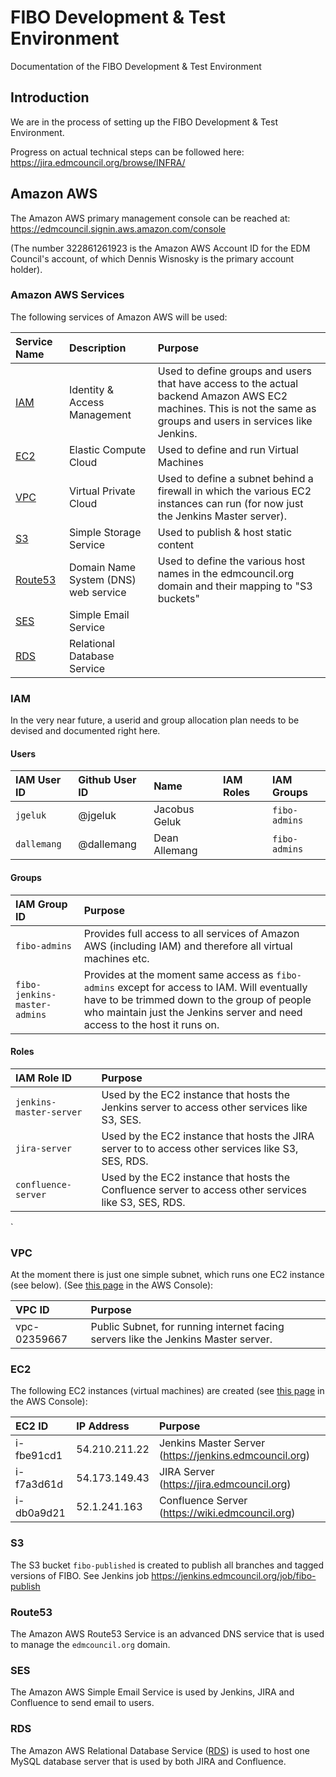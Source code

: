 # FIBO Development & Test Environment

Documentation of the FIBO Development & Test Environment

## Introduction

We are in the process of setting up the FIBO Development & Test Environment.

Progress on actual technical steps can be followed here: https://jira.edmcouncil.org/browse/INFRA/

## Amazon AWS

The Amazon AWS primary management console can be reached at: https://edmcouncil.signin.aws.amazon.com/console

(The number 322861261923 is the Amazon AWS Account ID for the EDM Council's account, of which Dennis Wisnosky is the primary account holder).

### Amazon AWS Services

The following services of Amazon AWS will be used:

Service Name  | Description | Purpose
:-------------|:------------|:-------
[IAM](http://aws.amazon.com/iam/) | Identity & Access Management | Used to define groups and users that have access to the actual backend Amazon AWS EC2 machines. This is not the same as groups and users in services like Jenkins.
[EC2](http://aws.amazon.com/ec2/) | Elastic Compute Cloud | Used to define and run Virtual Machines
[VPC](http://aws.amazon.com/vpc/) | Virtual Private Cloud | Used to define a subnet behind a firewall in which the various EC2 instances can run (for now just the Jenkins Master server).
[S3](http://aws.amazon.com/s3/)   | Simple Storage Service | Used to publish & host static content
[Route53](http://aws.amazon.com/route53/) | Domain Name System (DNS) web service | Used to define the various host names in the edmcouncil.org domain and their mapping to "S3 buckets"
[SES](http://aws.amazon.com/ses/)  | Simple Email Service |
[RDS](http://aws.amazon.com/rds/)  | Relational Database Service |


### IAM

In the very near future, a userid and group allocation plan needs to be devised and documented right here.

#### Users

IAM User ID | Github User ID | Name | IAM Roles | IAM Groups
:-----------|:---------------|:-----|:----------|:----------
`jgeluk` | @jgeluk | Jacobus Geluk | | `fibo-admins`
`dallemang` | @dallemang | Dean Allemang | | `fibo-admins`

#### Groups

IAM Group ID | Purpose
:------------|:-------
`fibo-admins` | Provides full access to all services of Amazon AWS (including IAM) and therefore all virtual machines etc.
`fibo-jenkins-master-admins` | Provides at the moment same access as `fibo-admins` except for access to IAM. Will eventually have to be trimmed down to the group of people who maintain just the Jenkins server and need access to the host it runs on.

#### Roles

| IAM Role ID | Purpose
:-------------|:-------
`jenkins-master-server` | Used by the EC2 instance that hosts the Jenkins server to access other services like S3, SES.
`jira-server`           | Used by the EC2 instance that hosts the JIRA server to to access other services like S3, SES, RDS.
`confluence-server`     | Used by the EC2 instance that hosts the Confluence server to access other services like S3, SES, RDS.
`
### VPC

At the moment there is just one simple subnet, which runs one EC2 instance (see below). (See [this page](https://console.aws.amazon.com/vpc/home?region=us-east-1#vpcs:) in the AWS Console):

VPC ID       | Purpose
:------------|:-------
vpc-02359667 | Public Subnet, for running internet facing servers like the Jenkins Master server.

### EC2

The following EC2 instances (virtual machines) are created (see [this page](https://console.aws.amazon.com/ec2/v2/home?region=us-east-1#Instances:) in the AWS Console):

EC2 ID     | IP Address    | Purpose
:----------|:--------------|:-------
i-fbe91cd1 | 54.210.211.22 | Jenkins Master Server (https://jenkins.edmcouncil.org)
i-f7a3d61d | 54.173.149.43 | JIRA Server (https://jira.edmcouncil.org)
i-db0a9d21 | 52.1.241.163  | Confluence Server (https://wiki.edmcouncil.org)

### S3

The S3 bucket `fibo-published` is created to publish all branches and tagged versions of FIBO. See Jenkins job https://jenkins.edmcouncil.org/job/fibo-publish

### Route53

The Amazon AWS Route53 Service is an advanced DNS service that is used to manage the `edmcouncil.org` domain.

### SES

The Amazon AWS Simple Email Service is used by Jenkins, JIRA and Confluence to send email to users.

### RDS

The Amazon AWS Relational Database Service ([RDS](http://aws.amazon.com/rds/)) is used to host one MySQL database server that is used by both JIRA and Confluence.
